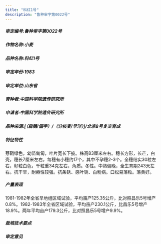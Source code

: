 ```yaml
---
title: "科红1号"
description: "鲁种审字第0022号"
---
```

##### 审定编号:鲁种审字第0022号

##### 作物名称:小麦

##### 品种名称:科红1号

##### 审定年份:1983

##### 审定单位:山东省

##### 育种者:中国科学院遗传研究所

##### 申请者:中国科学院遗传研究所

##### 品种来源:[（扁穗/偏手）/（分枝麦/早洋）]/北京8号复交育成

##### 特征特性
芽鞘绿色，幼苗匍匐，叶片宽长下披。株高83厘米左右。穗长方形，长芒，白壳，穗长7厘米左右，每穗有小穗约17个，其中不孕穗2-3个。全穗结实30粒左右，籽粒白色，千粒重34克左右，角质。冬性。中熟偏晚，全生育期243天左右。抗干旱，耐瘠性较强。抗条锈、感叶锈、白粉病。口松易落粒。落黄好。

##### 产量表现
1981-1982年全省旱地组区域试验，平均亩产125.35公斤，比对照昌乐5号增产0.8%。1982-1983年全省区域试验，平均亩产230.1公斤，比昌乐5号增产18.9%。两年平均亩产179.3公斤，比对照昌乐5号增产9.9%。

##### 栽培技术要点


##### 审定意见

